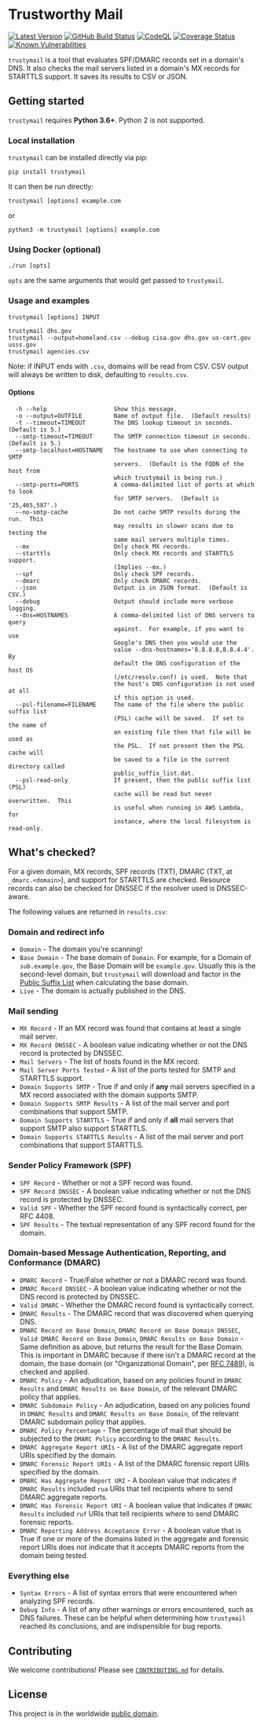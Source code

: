 # Trustworthy Mail #

[![Latest Version](https://img.shields.io/pypi/v/trustymail.svg)](https://pypi.org/project/trustymail/)
[![GitHub Build Status](https://github.com/cisagov/trustymail/workflows/build/badge.svg)](https://github.com/cisagov/trustymail/actions)
[![CodeQL](https://github.com/cisagov/trustymail/workflows/CodeQL/badge.svg)](https://github.com/cisagov/trustymail/actions/workflows/codeql-analysis.yml)
[![Coverage Status](https://coveralls.io/repos/github/cisagov/trustymail/badge.svg?branch=develop)](https://coveralls.io/github/cisagov/trustymail?branch=develop)
[![Known Vulnerabilities](https://snyk.io/test/github/cisagov/trustymail/develop/badge.svg)](https://snyk.io/test/github/cisagov/trustymail)

`trustymail` is a tool that evaluates SPF/DMARC records set in a
domain's DNS. It also checks the mail servers listed in a domain's MX
records for STARTTLS support. It saves its results to CSV or JSON.

## Getting started ##

`trustymail` requires **Python 3.6+**. Python 2 is not supported.

### Local installation ###

`trustymail` can be installed directly via pip:

```console
pip install trustymail
```

It can then be run directly:

```console
trustymail [options] example.com
```

or

```console
python3 -m trustymail [options] example.com
```

### Using Docker (optional) ###

```console
./run [opts]
```

`opts` are the same arguments that would get passed to `trustymail`.

### Usage and examples ###

```console
trustymail [options] INPUT

trustymail dhs.gov
trustymail --output=homeland.csv --debug cisa.gov dhs.gov us-cert.gov usss.gov
trustymail agencies.csv
```

Note: if INPUT ends with `.csv`, domains will be read from CSV. CSV
output will always be written to disk, defaulting to `results.csv`.

#### Options ####

```console
  -h --help                   Show this message.
  -o --output=OUTFILE         Name of output file.  (Default results)
  -t --timeout=TIMEOUT        The DNS lookup timeout in seconds.  (Default is 5.)
  --smtp-timeout=TIMEOUT      The SMTP connection timeout in seconds.  (Default is 5.)
  --smtp-localhost=HOSTNAME   The hostname to use when connecting to SMTP
                              servers.  (Default is the FQDN of the host from
                              which trustymail is being run.)
  --smtp-ports=PORTS          A comma-delimited list of ports at which to look
                              for SMTP servers.  (Default is '25,465,587'.)
  --no-smtp-cache             Do not cache SMTP results during the run.  This
                              may results in slower scans due to testing the
                              same mail servers multiple times.
  --mx                        Only check MX records.
  --starttls                  Only check MX records and STARTTLS support.
                              (Implies --mx.)
  --spf                       Only check SPF records.
  --dmarc                     Only check DMARC records.
  --json                      Output is in JSON format.  (Default is CSV.)
  --debug                     Output should include more verbose logging.
  --dns=HOSTNAMES             A comma-delimited list of DNS servers to query
                              against.  For example, if you want to use
                              Google's DNS then you would use the
                              value --dns-hostnames='8.8.8.8,8.8.4.4'.  By
                              default the DNS configuration of the host OS
                              (/etc/resolv.conf) is used.  Note that
                              the host's DNS configuration is not used at all
                              if this option is used.
  --psl-filename=FILENAME     The name of the file where the public suffix list
                              (PSL) cache will be saved.  If set to the name of
                              an existing file then that file will be used as
                              the PSL.  If not present then the PSL cache will
                              be saved to a file in the current directory called
                              public_suffix_list.dat.
  --psl-read-only             If present, then the public suffix list (PSL)
                              cache will be read but never overwritten.  This
                              is useful when running in AWS Lambda, for
                              instance, where the local filesystem is read-only.
```

## What's checked? ##

For a given domain, MX records, SPF records (TXT), DMARC (TXT, at
`_dmarc.<domain>`), and support for STARTTLS are checked. Resource records can
also be checked for DNSSEC if the resolver used is DNSSEC-aware.

The following values are returned in `results.csv`:

### Domain and redirect info ###

- `Domain` - The domain you're scanning!
- `Base Domain` - The base domain of `Domain`. For example, for a
  Domain of `sub.example.gov`, the Base Domain will be
  `example.gov`. Usually this is the second-level domain, but
  `trustymail` will download and factor in the [Public Suffix
  List](https://publicsuffix.org) when calculating the base domain.
- `Live` - The domain is actually published in the DNS.

### Mail sending ###

- `MX Record` - If an MX record was found that contains at least a
  single mail server.
- `MX Record DNSSEC` - A boolean value indicating whether or not the
  DNS record is protected by DNSSEC.
- `Mail Servers` - The list of hosts found in the MX record.
- `Mail Server Ports Tested` - A list of the ports tested for SMTP and
  STARTTLS support.
- `Domain Supports SMTP` - True if and only if **any** mail servers
  specified in a MX record associated with the domain supports SMTP.
- `Domain Supports SMTP Results` - A list of the mail server and port
  combinations that support SMTP.
- `Domain Supports STARTTLS` - True if and only if **all** mail
  servers that support SMTP also support STARTTLS.
- `Domain Supports STARTTLS Results` - A list of the mail server and
  port combinations that support STARTTLS.

### Sender Policy Framework (SPF) ###

- `SPF Record` - Whether or not a SPF record was found.
- `SPF Record DNSSEC` - A boolean value indicating whether or not the
  DNS record is protected by DNSSEC.
- `Valid SPF` - Whether the SPF record found is syntactically correct,
  per RFC 4408.
- `SPF Results` - The textual representation of any SPF record found
  for the domain.

### Domain-based Message Authentication, Reporting, and Conformance (DMARC) ###

- `DMARC Record` - True/False whether or not a DMARC record was found.
- `DMARC Record DNSSEC` - A boolean value indicating whether or not
  the DNS record is protected by DNSSEC.
- `Valid DMARC` - Whether the DMARC record found is syntactically
  correct.
- `DMARC Results` - The DMARC record that was discovered when querying
  DNS.
- `DMARC Record on Base Domain`, `DMARC Record on Base Domain DNSSEC`,
  `Valid DMARC Record on Base Domain`, `DMARC Results on Base
  Domain` - Same definition as above, but returns the result for the
  Base Domain. This is important in DMARC because if there isn't a
  DMARC record at the domain, the base domain (or "Organizational
  Domain", per [RFC
  7489](https://tools.ietf.org/html/rfc7489#section-6.6.3)), is
  checked and applied.
- `DMARC Policy` - An adjudication, based on any policies found in
  `DMARC Results` and `DMARC Results on Base Domain`, of the relevant
  DMARC policy that applies.
- `DMARC Subdomain Policy` - An adjudication, based on any policies
  found in `DMARC Results` and `DMARC Results on Base Domain`, of the
  relevant DMARC subdomain policy that applies.
- `DMARC Policy Percentage` - The percentage of mail that should be
  subjected to the `DMARC Policy` according to the `DMARC Results`.
- `DMARC Aggregate Report URIs` - A list of the DMARC aggregate report
  URIs specified by the domain.
- `DMARC Forensic Report URIs` - A list of the DMARC forensic report
  URIs specified by the domain.
- `DMARC Has Aggregate Report URI` - A boolean value that indicates if
  `DMARC Results` included `rua` URIs that tell recipients where to
  send DMARC aggregate reports.
- `DMARC Has Forensic Report URI` - A boolean value that indicates if
  `DMARC Results` included `ruf` URIs that tell recipients where to
  send DMARC forensic reports.
- `DMARC Reporting Address Acceptance Error` - A boolean value that is
  True if one or more of the domains listed in the aggregate and
  forensic report URIs does not indicate that it accepts DMARC reports
  from the domain being tested.

### Everything else ###

- `Syntax Errors` - A list of syntax errors that were encountered when
  analyzing SPF records.
- `Debug Info` - A list of any other warnings or errors encountered,
  such as DNS failures.  These can be helpful when determining how
  `trustymail` reached its conclusions, and are indispensible for bug
  reports.

## Contributing ##

We welcome contributions!  Please see [`CONTRIBUTING.md`](CONTRIBUTING.md) for
details.

## License ##

This project is in the worldwide [public domain](LICENSE).
